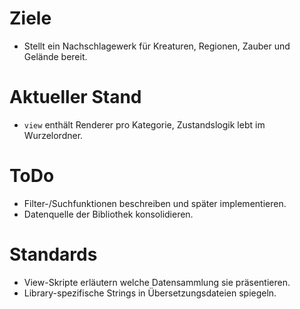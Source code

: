 # Ziele
- Stellt ein Nachschlagewerk für Kreaturen, Regionen, Zauber und Gelände bereit.

# Aktueller Stand
- `view` enthält Renderer pro Kategorie, Zustandslogik lebt im Wurzelordner.

# ToDo
- Filter-/Suchfunktionen beschreiben und später implementieren.
- Datenquelle der Bibliothek konsolidieren.

# Standards
- View-Skripte erläutern welche Datensammlung sie präsentieren.
- Library-spezifische Strings in Übersetzungsdateien spiegeln.

